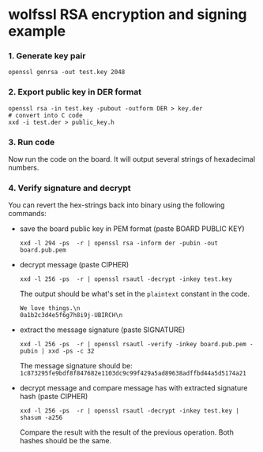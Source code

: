 # wolfssl RSA encryption and signing example

### 1. Generate key pair

```
openssl genrsa -out test.key 2048
```

### 2. Export public key in DER format

```
openssl rsa -in test.key -pubout -outform DER > key.der
# convert into C code
xxd -i test.der > public_key.h
```

### 3. Run code

Now run the code on the board. It will output several strings of hexadecimal numbers.

### 4. Verify signature and decrypt

You can revert the hex-strings back into binary using the following commands:

* save the board public key in PEM format (paste BOARD PUBLIC KEY)
  ```
  xxd -l 294 -ps  -r | openssl rsa -inform der -pubin -out board.pub.pem
  ```

* decrypt message (paste CIPHER)
  ```
  xxd -l 256 -ps  -r | openssl rsautl -decrypt -inkey test.key
  ```
  The output should be what's set in the ```plaintext``` constant in the code.
  ```
  We love things.\n
  0a1b2c3d4e5f6g7h8i9j-UBIRCH\n
  ```

* extract the message signature (paste SIGNATURE)
  ```
  xxd -l 256 -ps  -r | openssl rsautl -verify -inkey board.pub.pem -pubin | xxd -ps -c 32
  ```
  The message signature should be: ```1c873295fe9bdf8f847682e1103dc9c99f429a5ad89638adffbd44a5d5174a21```

* decrypt message and compare message has with extracted signature hash (paste CIPHER)
  ```
  xxd -l 256 -ps  -r | openssl rsautl -decrypt -inkey test.key | shasum -a256
  ```
  Compare the result with the result of the previous operation. Both hashes
  should be the same.
